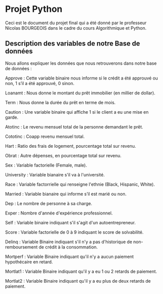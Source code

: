 # Projet Python
Ceci est le document du projet final qui a été donné par le professeur Nicolas BOURGEOIS dans le cadre du cours Algorithmique et Python.

## Description des variables de notre Base de données
Nous allons expliquer les données que nous retrouverons dans notre base de données : 

Approve : Cette variable binaire nous informe si le crédit a été approuvé ou non, 1 s’il a été approuvé, 0 sinon.

Loanamt : Nous donne le montant du prêt immobilier (en millier de dollar). 

Term : Nous donne la durée du prêt en terme de mois. 

Caution : Une variable binaire qui affiche 1 si le client a eu une mise en garde. 

Atotinc : Le revenu mensuel total de la personne demandant le prêt. 

Cototinc : Coapp revenu mensuel total. 

Hart : Ratio des frais de logement, pourcentage total sur revenu.

Obrat : Autre dépenses, en pourcentage total sur revenu.

Sex : Variable factorielle (Female, male). 

University : Variable bianaire s'il va à l'université.

Race : Variable factorrielle qui renseigne l'ethnie (Black, Hispanic, White).

Married : Variable bianaire qui informe s’il est marié ou non. 

Dep : Le nombre de personne à sa charge.

Exper : Nombre d'année d'expérience professionnel.

Self : Variable binaire indiquant s'il s'agit d'un autoentrepreneur.

Score : Variable factorielle de 0 à 9 indiquant le score de solvabilité.

Delinq : Variable Binaire indiquant s'il n'y a pas d'historique de non-remboursement de crédit à la consommation.

Mortperf : Variable Binaire indiquant qu'il n'y a aucun paiement hypothécaire en retard.

Mortlat1 : Variable Binaire indiquant qu'il y a eu 1 ou 2 retards de paiement.

Mortlat2 : Variable Binaire indiquant qu'il y a eu plus de deux retards de paiement.
